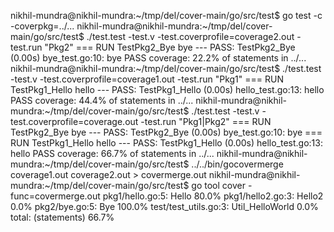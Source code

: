 nikhil-mundra@nikhil-mundra:~/tmp/del/cover-main/go/src/test$ go test -c -coverpkg=../...
nikhil-mundra@nikhil-mundra:~/tmp/del/cover-main/go/src/test$ ./test.test -test.v -test.coverprofile=coverage2.out -test.run "Pkg2"
=== RUN   TestPkg2_Bye
bye
--- PASS: TestPkg2_Bye (0.00s)
    bye_test.go:10: bye
PASS
coverage: 22.2% of statements in ../...
nikhil-mundra@nikhil-mundra:~/tmp/del/cover-main/go/src/test$ ./test.test -test.v -test.coverprofile=coverage1.out -test.run "Pkg1"
=== RUN   TestPkg1_Hello
hello
--- PASS: TestPkg1_Hello (0.00s)
    hello_test.go:13: hello
PASS
coverage: 44.4% of statements in ../...
nikhil-mundra@nikhil-mundra:~/tmp/del/cover-main/go/src/test$ ./test.test -test.v -test.coverprofile=coverage.out -test.run "Pkg1|Pkg2"
=== RUN   TestPkg2_Bye
bye
--- PASS: TestPkg2_Bye (0.00s)
    bye_test.go:10: bye
=== RUN   TestPkg1_Hello
hello
--- PASS: TestPkg1_Hello (0.00s)
    hello_test.go:13: hello
PASS
coverage: 66.7% of statements in ../...
nikhil-mundra@nikhil-mundra:~/tmp/del/cover-main/go/src/test$ ../../bin/gocovermerge coverage1.out coverage2.out > covermerge.out
nikhil-mundra@nikhil-mundra:~/tmp/del/cover-main/go/src/test$ go tool cover -func=covermerge.out
pkg1/hello.go:5:        Hello           80.0%
pkg1/hello2.go:3:       Hello2          0.0%
pkg2/bye.go:5:          Bye             100.0%
test/test_utils.go:3:   Util_HelloWorld 0.0%
total:                  (statements)    66.7%
